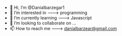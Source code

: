 - 👋 Hi, I’m @Danialbarzegar1
- 👀 I’m interested in ---> programming
- 🌱 I’m currently learning ---> Javascript
- 💞️ I’m looking to collaborate on ...
- 📫 How to reach me ---> danialbarzear@gmail.com
<!---
Danialbarzegar1/Danialbarzegar1 is a ✨ special ✨ repository because its `README.md` (this file) appears on your GitHub profile.
You can click the Preview link to take a look at your changes.
--->
